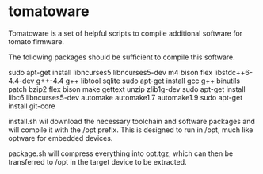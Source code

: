 tomatoware
==========

Tomatoware is a set of helpful scripts to compile additional software for tomato firmware.

The following packages should be sufficient to compile this software.

sudo apt-get install libncurses5 libncurses5-dev m4 bison flex libstdc++6-4.4-dev g++-4.4 g++ libtool sqlite
sudo apt-get install gcc g++ binutils patch bzip2 flex bison make gettext unzip zlib1g-dev
sudo apt-get install libc6 libncurses5-dev  automake automake1.7 automake1.9
sudo apt-get install git-core

install.sh wil download the necessary toolchain and software packages and will compile it with the /opt prefix.  This is designed to run in /opt, much like optware for embedded devices.

package.sh will compress everything into opt.tgz, which can then be transferred to /opt in the target device to be extracted.
